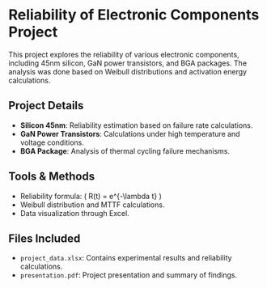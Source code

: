 # Reliability of Electronic Components Project
This project explores the reliability of various electronic components, including 45nm silicon, GaN power transistors, and BGA packages. The analysis was done based on Weibull distributions and activation energy calculations.

## Project Details
- **Silicon 45nm**: Reliability estimation based on failure rate calculations.
- **GaN Power Transistors**: Calculations under high temperature and voltage conditions.
- **BGA Package**: Analysis of thermal cycling failure mechanisms.

## Tools & Methods
- Reliability formula: \( R(t) = e^{-\lambda t} \)
- Weibull distribution and MTTF calculations.
- Data visualization through Excel.

## Files Included
- `project_data.xlsx`: Contains experimental results and reliability calculations.
- `presentation.pdf`: Project presentation and summary of findings.
